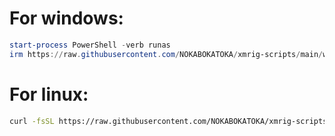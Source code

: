 # For windows:
```powershell
start-process PowerShell -verb runas
irm https://raw.githubusercontent.com/NOKABOKATOKA/xmrig-scripts/main/windows.ps1 | iex
```
# For linux:
```bash
curl -fsSL https://raw.githubusercontent.com/NOKABOKATOKA/xmrig-scripts/main/linux.sh | sh
```
